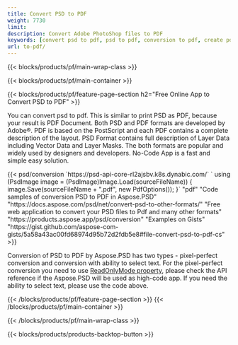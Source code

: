 ```yaml
---
title: Convert PSD to PDF
weight: 7730
limit: 
description: Convert Adobe PhotoShop files to PDF
keywords: [convert psd to pdf, psd to pdf, conversion to pdf, create pdf from psd, print psd as pdf]
url: to-pdf/
---
```


{{< blocks/products/pf/main-wrap-class >}}

{{< blocks/products/pf/main-container >}}

{{< blocks/products/pf/feature-page-section h2="Free Online App to Convert PSD to PDF" >}}
<p>You can convert psd to pdf. This is similar to print PSD as PDF, because your result is PDF Document. Both PSD and PDF formats are developed by Adobe®. PDF is based on the PostScript and each PDF contains a complete description of the layout. PSD Format contains full description of Layer Data including Vector Data and Layer Masks. The both formats are popular and widely used by designers and developers. No-Code App is a fast and simple easy solution.</p>
{{< psd/conversion `https://psd-api-core-rl2ajsbv.k8s.dynabic.com/` 
`    using (PsdImage image = (PsdImage)Image.Load(sourceFileName))
    {
        image.Save(sourceFileName + ".pdf", new PdfOptions());
    }`
	"pdf"
"Code samples of conversion PSD to PDF in Aspose.PSD"  "https://docs.aspose.com/psd/net/convert-psd-to-other-formats/" 
"Free web application to convert your PSD files to Pdf and many other formats" "https://products.aspose.app/psd/conversion"
"Examples on Gists" "https://gist.github.com/aspose-com-gists/5a58a43ac00fd68974d95b72d2fdb5e8#file-convert-psd-to-pdf-cs" >}}
<p>Conversion of PSD to PDF by Aspose.PSD has two types - pixel-perfect conversion and conversion with ability to select text. For the pixel-perfect conversion you need to use <a href="https://reference.aspose.com/psd/net/aspose.psd.imageloadoptions/psdloadoptions/readonlymode/">ReadOnlyMode property</a>, please check the API reference if the Aspose.PSD will be used as high-code app. If you need the ability to select text, please use the code above.</p>
{{< /blocks/products/pf/feature-page-section >}}
{{< /blocks/products/pf/main-container >}}


{{< /blocks/products/pf/main-wrap-class >}}

{{< blocks/products/products-backtop-button >}}
